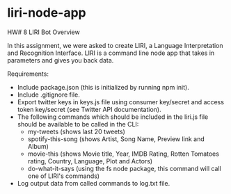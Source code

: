 # liri-node-app
HW# 8 LIRI Bot
Overview

In this assignment, we were asked to create LIRI, a Language Interpretation and Recognition Interface. LIRI is a command line node app that takes in parameters and gives you back data.

Requirements:
* Include package.json (this is initialized by running npm init).
* Include .gitignore file.
* Export twitter keys in keys.js file using consumer key/secret and access token key/secret (see Twitter API documentation).
* The following commands which should be included in the liri.js file should be available to be called in the CLI:
    * my-tweets (shows last 20 tweets)
    * spotify-this-song (shows Artist, Song Name, Preview link and Album)
    * movie-this (shows Movie title, Year, IMDB Rating, Rotten Tomatoes rating, Country, Language, Plot and Actors)
    * do-what-it-says (using the fs node package, this command will call one of LIRI's commands)
* Log output data from called commands to log.txt file.  
